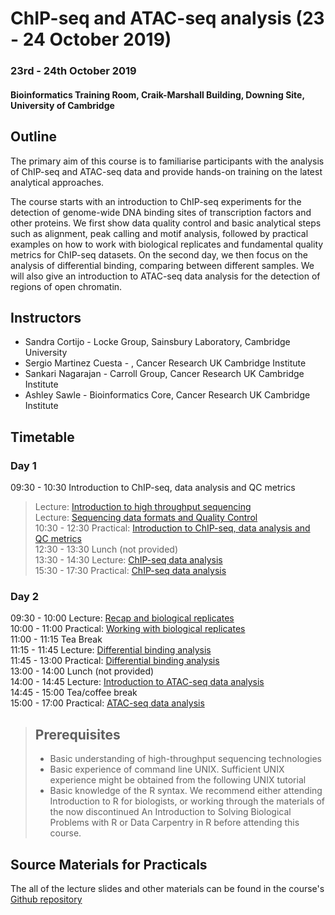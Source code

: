 # ChIP-seq and ATAC-seq analysis (23 - 24 October 2019) 
### 23rd - 24th October 2019
#### Bioinformatics Training Room, Craik-Marshall Building, Downing Site, University of Cambridge

## Outline

The primary aim of this course is to familiarise participants with the analysis
of ChIP-seq and ATAC-seq data and provide hands-on training on the latest
analytical approaches.

The course starts with an introduction to ChIP-seq experiments for the
detection of genome-wide DNA binding sites of transcription factors and other
proteins. We first show data quality control and basic analytical steps such as
alignment, peak calling and motif analysis, followed by practical examples on
how to work with biological replicates and fundamental quality metrics for
ChIP-seq datasets. On the second day, we then focus on the analysis of
differential binding, comparing between different samples. We will also give an
introduction to ATAC-seq data analysis for the detection of regions of open
chromatin. 

## Instructors

* Sandra Cortijo - Locke Group, Sainsbury Laboratory, Cambridge University
* Sergio Martinez Cuesta - , Cancer Research UK Cambridge Institute   
* Sankari Nagarajan - Carroll Group, Cancer Research UK Cambridge Institute  
* Ashley Sawle - Bioinformatics Core, Cancer Research UK Cambridge Institute 

## Timetable

### Day 1
09:30 - 10:30 	Introduction to ChIP-seq, data analysis and QC metrics  
> Lecture: [Introduction to high throughput sequencing](Lectures/HTS/HTSIntro.pdf)  
> Lecture: [Sequencing data formats and Quality Control](Lectures/QC/QC_and_Formats.pdf)  
10:30 - 12:30 	Practical: [Introduction to ChIP-seq, data analysis and QC metrics](Practicals/QC/quality-control.html)  
12:30 - 13:30 	Lunch (not provided)  
13:30 - 14:30 	Lecture: [ChIP-seq data analysis](Lectures/ChIPseq_Introduction/ChIP-seq_intro_slides.html)  
15:30 - 17:30 	Practical: [ChIP-seq data analysis](Practicals/ChIPseq/oct4-chip-seq.html)  

### Day 2 	

09:30 - 10:00 	Lecture: [Recap and biological replicates](Lectures/IDR/20191024_recap_replicates.pdf)  
10:00 - 11:00 	Practical: [Working with biological replicates](Practicals/Replicate_IDR.html)  
11:00 - 11:15   Tea Break  
11:15 - 11:45 	Lecture: [Differential binding analysis](Lectures/Differential_Binding/Differential_Binding.html)  
11:45 - 13:00 	Practical: [Differential binding analysis](Practicals/Differential_Binding/DiffBind_practical.html)  
13:00 - 14:00 	Lunch (not provided)  
14:00 - 14:45 	Lecture: [Introduction to ATAC-seq data analysis](Lectures/ATAC/ATAC-seq.pdf)  
14:45 - 15:00 	Tea/coffee break  
15:00 - 17:00 	Practical: [ATAC-seq data analysis ](Practicals/ATACseq/ATACseq_tutorial.html)  

> ## Prerequisites
>
> * Basic understanding of high-throughput sequencing technologies  
> * Basic experience of command line UNIX. Sufficient UNIX experience might be
>   obtained from the following UNIX tutorial  
> * Basic knowledge of the R syntax. We recommend either attending Introduction
>   to R for biologists, or working through the materials of the now
>   discontinued An Introduction to Solving Biological Problems with R or Data
>   Carpentry in R before attending this course.  


## Source Materials for Practicals

The all of the lecture slides and other materials can be found in the course's [Github 
repository](https://github.com/cambiotraining/chipseq)


